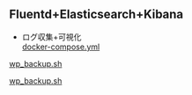 ## Fluentd+Elasticsearch+Kibana
* ログ収集+可視化  
[docker-compose.yml](https://gist.github.com/roy-n-roy/7ae6bc3fbc2868c61de743a8b81c6aae#file-docker-compose-yml)
<script src="https://gist.github.com/roy-n-roy/7ae6bc3fbc2868c61de743a8b81c6aae.js?file=docker-compose.yml"></script>
[wp_backup.sh](https://gist.github.com/roy-n-roy/7ae6bc3fbc2868c61de743a8b81c6aae#file-fluent-conf )
<script src="https://gist.github.com/roy-n-roy/7ae6bc3fbc2868c61de743a8b81c6aae.js?file=fluent.conf "></script>
[wp_backup.sh](https://gist.github.com/roy-n-roy/7ae6bc3fbc2868c61de743a8b81c6aae#file-Dockerfile )
<script src="https://gist.github.com/roy-n-roy/7ae6bc3fbc2868c61de743a8b81c6aae.js?file=Dockerfile "></script>
